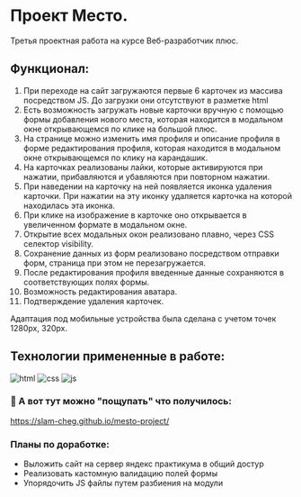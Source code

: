 # Проект Место.

Третья проектная работа на курсе Веб-разработчик плюс.

## Функционал:
1. При переходе на сайт загружаются первые 6 карточек из массива посредством JS. До загрузки они отсутствуют в разметке html
2. Есть возможность загружать новые карточки вручную с помощью формы добавления нового места, которая находится в модальном окне открывающемся по клике на большой плюс. 
3. На странице можно изменить имя профиля и описание профиля в форме редактирования профиля, которая находится в модальном окне открывающемся по клику на карандашик.
4. На карточках реализованы лайки, которые активируются при нажатии, прибавляются и убавляются при повторном нажатии.
5. При наведении на карточку на ней появляется иконка удаления карточки. При нажатии на эту иконку удаляется карточка на которой находилась эта иконка.
6. При клике на изображение в карточке оно открывается в увеличенном формате в модальном окне.
7. Открытие всех модальных окон реализовано плавно, через CSS селектор visibility.
8. Сохранение данных из форм реализовано посредством отправки форм, страница при этом не перезагружается.
9. После редактирования профиля введенные данные сохраняются в соответствующих полях формы.
10. Возможность редактирования аватара.
11. Подтверждение удаления карточек.

Адаптация под мобильные устройства была сделана с учетом точек 1280px, 320px.

## Технологии примененные в работе:
![html](https://user-images.githubusercontent.com/83250260/128259124-e415e17f-43b8-47e2-bafb-c83fe8e5f560.png)
![css](https://user-images.githubusercontent.com/83250260/128259123-b7e7f1dc-c266-410b-99d9-de6d69d78b24.png)
![js](https://user-images.githubusercontent.com/83250260/128259125-7f728f8d-2d15-425c-a1f8-918690d03aca.png)


### 🖖 А вот тут можно "пощупать" что получилось:
https://slam-cheg.github.io/mesto-project/

### Планы по доработке:
* Выложить сайт на сервер яндекс практикума в общий достур
* Реализовать кастомную валидацию полей формы
* Упорядочить JS файлы путем разбиения на модули

